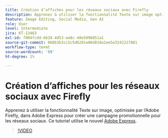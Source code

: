 ```yaml
---
title: Création d’affiches pour les réseaux sociaux avec Firefly
description: Apprenez à utiliser la fonctionnalité Texte sur image optimisée par l’Adobe Firefly pour créer une campagne promotionnelle pour les réseaux sociaux.
feature: Image Editing, Social Media, Gen AI
role: User
level: Intermediate
jira: KT-13463
exl-id: f004fcdd-6628-4d53-ae8c-48e5096051a1
source-git-commit: 068b3b3cc5c5d6281e06d810a1ee5e3242227881
workflow-type: tm+mt
source-wordcount: '59'
ht-degree: 1%

---
```


# Création d’affiches pour les réseaux sociaux avec Firefly

Apprenez à utiliser la fonctionnalité Texte sur image, optimisée par l’Adobe Firefly, dans Adobe Express pour créer une campagne promotionnelle pour les réseaux sociaux. Ce tutoriel utilise le nouvel [Adobe Express](https://www.adobe.com/express/).

>[!VIDEO](https://video.tv.adobe.com/v/3420533?quality=12&learn=on&hidetitle=true)
